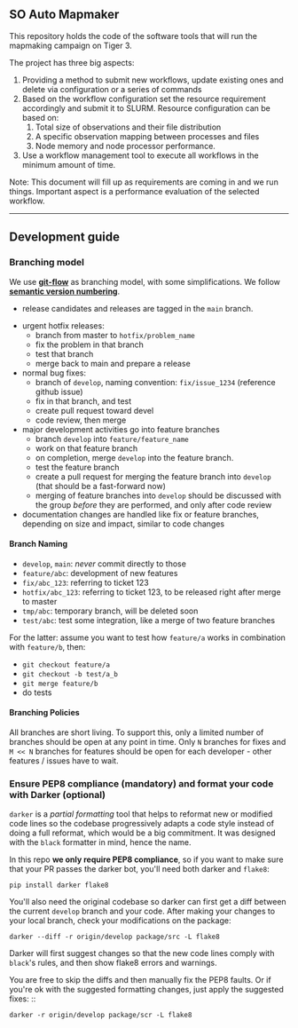 ## SO Auto Mapmaker

This repository holds the code of the software tools that will run the mapmaking campaign on Tiger 3.

The project has three big aspects:
1. Providing a method to submit new workflows, update existing ones and delete via configuration or a series of commands
2. Based on the workflow configuration set the resource requirement accordingly and submit it to SLURM. Resource configuration can be based on:
    1. Total size of observations and their file distribution
    2. A specific observation mapping between processes and files
    3. Node memory and node processor performance.
3. Use a workflow management tool to execute all workflows in the minimum amount of time.

Note: This document will fill up as requirements are coming in and we run things. Important aspect is a performance evaluation of the selected workflow.

---

## Development guide

### Branching model
We use **[git-flow](http://nvie.com/posts/a-successful-git-branching-model/)** as branching model, with some simplifications.  We follow **[semantic version numbering](http://semver.org/)**.

* release candidates and releases are tagged in the `main` branch.
<!-- * a release is prepared by 
  * tagging a release candidate on `devel` (e.g. `v1.23RC4`)
  * testing that RC
  * problems are fixed in `devel`, toward a new release candidate
  * once the RC is found stable, devel is merged to master, the release is tagged on master (e.g. `v1.23`) and shipped to pypi. -->
* urgent hotfix releases:
  * branch from master to `hotfix/problem_name`
  * fix the problem in that branch
  * test that branch
  * merge back to main and prepare a release
* normal bug fixes:
  * branch of `develop`, naming convention: `fix/issue_1234` (reference github issue)
  * fix in that branch, and test
  * create pull request toward devel
  * code review, then merge  
* major development activities go into feature branches 
  * branch `develop` into `feature/feature_name`
  * work on that feature branch
  * on completion, merge `develop` into the feature branch.
  * test the feature branch
  * create a pull request for merging the feature branch into `develop` (that should be a fast-forward now)
  * merging of feature branches into `develop` should be discussed with the group *before* they are performed, and only after code review 
* documentation changes are handled like fix or feature branches, depending on size and impact, similar to code changes

#### Branch Naming

 * `develop`, `main`: *never* commit directly to those
 * `feature/abc`: development of new features
 * `fix/abc_123`: referring to ticket 123
 * `hotfix/abc_123`: referring to ticket 123, to be released right after merge to master
 * `tmp/abc`: temporary branch, will be deleted soon
 * `test/abc`: test some integration, like a merge of two feature branches

For the latter: assume you want to test how `feature/a` works in combination with `feature/b`, then:
 * `git checkout feature/a`
 * `git checkout -b test/a_b`
 * `git merge feature/b`
 * do tests  

#### Branching Policies

All branches are short living. To support this, only a limited number of branches should be open at any point in time. Only `N` branches for fixes and `M << N` branches for features should be open for each developer - other features / issues have to wait.
 

### Ensure PEP8 compliance (mandatory) and format your code with Darker (optional)

`darker` is a *partial formatting* tool that helps to reformat new or modified code lines so the codebase progressively adapts a code style instead of doing a full reformat, which would be a big commitment. It was designed with the ``black`` formatter in mind, hence the name.

In this repo **we only require PEP8 compliance**, so if you want to make sure that your PR passes the darker bot, you'll need both darker and `flake8`:

    pip install darker flake8


You'll also need the original codebase so darker can first get a diff between the current ``develop`` branch and your code.
After making your changes to your local branch, check your modifications on the package:

    darker --diff -r origin/develop package/src -L flake8

Darker will first suggest changes so that the new code lines comply with ``black``'s rules, and then show flake8 errors and warnings.

You are free to skip the diffs and then manually fix the PEP8 faults.
Or if you're ok with the suggested formatting changes, just apply the suggested fixes: ::

    darker -r origin/develop package/scr -L flake8

